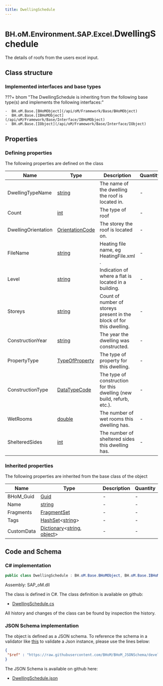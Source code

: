 ```yaml
---
title: DwellingSchedule
---
```


# <small>BH.oM.Environment.SAP.Excel.</small>**DwellingSchedule**

The details of roofs from the users excel input.

## Class structure

### Implemented interfaces and base types

???+ bhom "The DwellingSchedule is inheriting from the following base type(s) and implements the following interfaces:"

    -  BH.oM.Base.[BHoMObject](/api/oM/Framework/Base/BHoMObject)
    -  BH.oM.Base.[IBHoMObject](/api/oM/Framework/Base/Interface/IBHoMObject)
    -  BH.oM.Base.[IObject](/api/oM/Framework/Base/Interface/IObject)


## Properties



### Defining properties

The following properties are defined on the class

| Name             | Type             | Description      | Quantity         |
|------------------|------------------|------------------|------------------|
| DwellingTypeName | [string](https://learn.microsoft.com/en-us/dotnet/api/System.String?view=netstandard-2.0) | The name of the dwelling the roof is located in. | - |
| Count | [int](https://learn.microsoft.com/en-us/dotnet/api/System.Int32?view=netstandard-2.0) | The type of roof | - |
| DwellingOrientation | [OrientationCode](/api/oM/Adapter/Environment/Enums/OrientationCode) | The storey the roof is located on. | - |
| FileName | [string](https://learn.microsoft.com/en-us/dotnet/api/System.String?view=netstandard-2.0) | Heating file name, eg HeatingFile.xml . | - |
| Level | [string](https://learn.microsoft.com/en-us/dotnet/api/System.String?view=netstandard-2.0) | Indication of where a flat is located in a building. | - |
| Storeys | [string](https://learn.microsoft.com/en-us/dotnet/api/System.String?view=netstandard-2.0) | Count of number of storeys present in the block of for this dwelling. | - |
| ConstructionYear | [string](https://learn.microsoft.com/en-us/dotnet/api/System.String?view=netstandard-2.0) | The year the dwelling was constructed. | - |
| PropertyType | [TypeOfProperty](/api/oM/Adapter/Environment/Enums/TypeOfProperty) | The type of property for this dwelling. | - |
| ConstructionType | [DataTypeCode](/api/oM/Adapter/Environment/Enums/DataTypeCode) | The type of construction for this dwelling (new build, refurb, etc.). | - |
| WetRooms | [double](https://learn.microsoft.com/en-us/dotnet/api/System.Double?view=netstandard-2.0) | The number of wet rooms this dwelling has. | - |
| ShelteredSides | [int](https://learn.microsoft.com/en-us/dotnet/api/System.Int32?view=netstandard-2.0) | The number of sheltered sides this dwelling has. | - |


### Inherited properties
The following properties are inherited from the base class of the object

| Name             | Type             | Description      | Quantity         |
|------------------|------------------|------------------|------------------|
| BHoM_Guid | [Guid](https://learn.microsoft.com/en-us/dotnet/api/System.Guid?view=netstandard-2.0) | - | - |
| Name | [string](https://learn.microsoft.com/en-us/dotnet/api/System.String?view=netstandard-2.0) | - | - |
| Fragments | [FragmentSet](/api/oM/Framework/Base/FragmentSet) | - | - |
| Tags | [HashSet](https://learn.microsoft.com/en-us/dotnet/api/System.Collections.Generic.HashSet-1?view=netstandard-2.0)&lt;[string](https://learn.microsoft.com/en-us/dotnet/api/System.String?view=netstandard-2.0)&gt; | - | - |
| CustomData | [Dictionary](https://learn.microsoft.com/en-us/dotnet/api/System.Collections.Generic.Dictionary-2?view=netstandard-2.0)&lt;[string](https://learn.microsoft.com/en-us/dotnet/api/System.String?view=netstandard-2.0), [object](https://learn.microsoft.com/en-us/dotnet/api/System.Object?view=netstandard-2.0)&gt; | - | - |


## Code and Schema

### C# implementation

``` C# title="C#"
public class DwellingSchedule : BH.oM.Base.BHoMObject, BH.oM.Base.IBHoMObject, BH.oM.Base.IObject
```

Assembly: SAP_oM.dll

The class is defined in C#. The class definition is available on github:

- [DwellingSchedule.cs](https://github.com/BHoM/SAP_Toolkit/blob/develop/SAP_oM/Excel\DwellingSchedule.cs)

All history and changes of the class can be found by inspection the history.
### JSON Schema implementation

The object is defined as a JSON schema. To reference the schema in a validator like [this](https://www.jsonschemavalidator.net/) to validate a Json instance, please use the lines below:

``` json title="JSON Schema"
{
 "$ref" : "https://raw.githubusercontent.com/BHoM/BHoM_JSONSchema/develop/SAP_oM/SAP/Excel/DwellingSchedule.json"
}
```

The JSON Schema is available on github here:

- [DwellingSchedule.json](https://github.com/BHoM/BHoM_JSONSchema/blob/develop/SAP_oM/SAP/Excel/DwellingSchedule.json)
